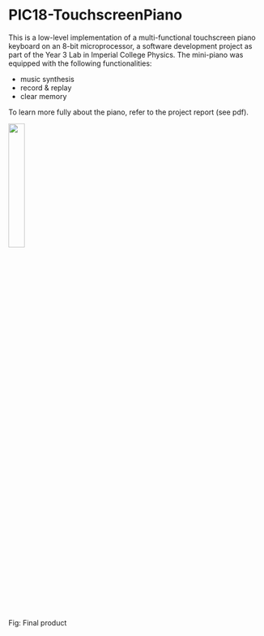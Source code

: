 # PIC18-TouchscreenPiano

This is a low-level implementation of a multi-functional touchscreen piano keyboard on an 8-bit microprocessor, a software development project as part of the Year 3 Lab in Imperial College Physics. The mini-piano was equipped with the following functionalities:
- music synthesis 
- record & replay
- clear memory

To learn more fully about the piano, refer to the project report (see pdf).

<img src="https://user-images.githubusercontent.com/97603154/190451004-a20ce5c4-b2de-44df-9b24-63c9b98d3d87.jpg" width="25%" height="25%">
<figcaption>Fig: Final product</figcaption>

